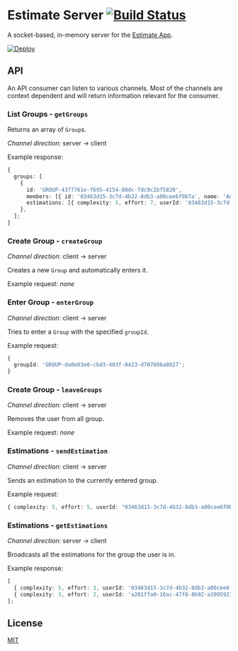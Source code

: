 # Estimate Server [![Build Status](https://travis-ci.com/spreadmonitor-playground/estimate-server.svg?branch=master)](https://travis-ci.com/spreadmonitor-playground/estimate-server)

A socket-based, in-memory server for the [Estimate App][estimate-app-repository].

[![Deploy](https://www.herokucdn.com/deploy/button.svg)](https://heroku.com/deploy)

## API

An API consumer can listen to various channels. Most of the channels are context dependent and will return
information relevant for the consumer.

### List Groups - `getGroups`

Returns an array of `Group`s.

_Channel direction:_ server -> client

Example response:

```ts
{
  groups: [
    {
      id: 'GROUP-4377761e-f695-4154-80dc-7dc9c2bf5820',
      members: [{ id: '03463d15-3c7d-4b32-8db3-a00cee6f0b7a', name: 'Anonymous' }],
      estimations: [{ complexity: 5, effort: 7, userId: '03463d15-3c7d-4b32-8db3-a00cee6f0b7a' }],
    },
  ];
}
```

### Create Group - `createGroup`

_Channel direction:_ client -> server

Creates a new `Group` and automatically enters it.

Example request: _none_

### Enter Group - `enterGroup`

_Channel direction:_ client -> server

Tries to enter a `Group` with the specified `groupId`.

Example request:

```ts
{
  groupId: 'GROUP-da0e03e0-cbd3-403f-8423-d707606a8027';
}
```

### Create Group - `leaveGroups`

_Channel direction:_ client -> server

Removes the user from all group.

Example request: _none_

### Estimations - `sendEstimation`

_Channel direction:_ client -> server

Sends an estimation to the currently entered group.

Example request:

```ts
{ complexity: 5, effort: 5, userId: "03463d15-3c7d-4b32-8db3-a00cee6f0b7a" }
```

### Estimations - `getEstimations`

_Channel direction:_ server -> client

Broadcasts all the estimations for the group the user is in.

Example response:

```ts
[
  { complexity: 5, effort: 3, userId: '03463d15-3c7d-4b32-8db3-a00cee6f0b7a' },
  { complexity: 3, effort: 2, userId: 'a201ffa0-16ac-47f8-8b92-a399592310fa' },
];
```

[estimator-app-repository]: https://github.com/spreadmonitor-playground/estimate-app

## License

[MIT](./LICENSE)

[estimate-app-repository]: https://github.com/spreadmonitor-playground/estimate-app
